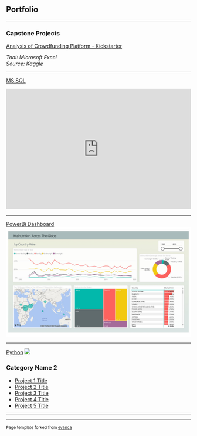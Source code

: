 ## Portfolio

---

### Capstone Projects

[Analysis of Crowdfunding Platform - Kickstarter](/sample_page)
<!-- <img src="images/dummy_thumbnail.jpg?raw=true"/> -->
<em>Tool: Microsoft Excel</em><br>
<em>Source: <a href="https://www.kaggle.com/codename007/funding-successful-projects" target="_blank"> Kaggle </a></em>

---
[MS SQL](/pdf/project-sql.pdf)
<iframe src="https://onedrive.live.com/embed?cid=F945819FD9DA3A03&resid=F945819FD9DA3A03%21278&authkey=ADsEbdmNjGIg97s&em=2" width="100%" height="327" frameborder="0" scrolling="no"></iframe>

---
[PowerBi Dashboard](http://example.com/)
<img src="images/cap3-project-2.jpg?raw=true"/>

---
[Python](http://example.com/)
<img src="images/dummy_thumbnail.jpg?raw=true"/>

### Category Name 2

- [Project 1 Title](http://example.com/)
- [Project 2 Title](http://example.com/)
- [Project 3 Title](http://example.com/)
- [Project 4 Title](http://example.com/)
- [Project 5 Title](http://example.com/)

---




---
<p style="font-size:11px">Page template forked from <a href="https://github.com/evanca/quick-portfolio">evanca</a></p>
<!-- Remove above link if you don't want to attibute -->
